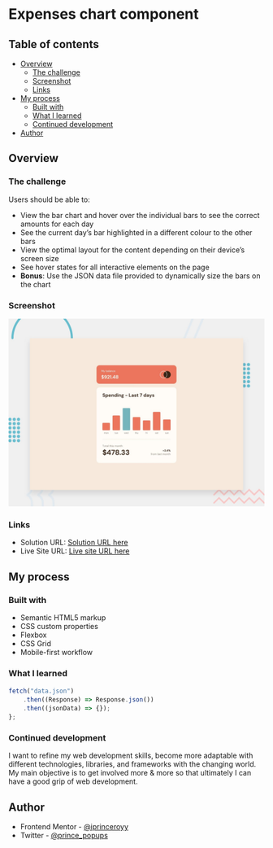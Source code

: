 # Expenses chart component

## Table of contents

-   [Overview](#overview)
    -   [The challenge](#the-challenge)
    -   [Screenshot](#screenshot)
    -   [Links](#links)
-   [My process](#my-process)
    -   [Built with](#built-with)
    -   [What I learned](#what-i-learned)
    -   [Continued development](#continued-development)
-   [Author](#author)

## Overview

### The challenge

Users should be able to:

-   View the bar chart and hover over the individual bars to see the correct amounts for each day
-   See the current day’s bar highlighted in a different colour to the other bars
-   View the optimal layout for the content depending on their device’s screen size
-   See hover states for all interactive elements on the page
-   **Bonus**: Use the JSON data file provided to dynamically size the bars on the chart

### Screenshot

![](./assets/design/desktop-preview.jpg)

### Links

-   Solution URL: [Solution URL here](https://github.com/iprinceroyy/expenses-chart-component)
-   Live Site URL: [Live site URL here](https://expense-chart-prince.netlify.app/)

## My process

### Built with

-   Semantic HTML5 markup
-   CSS custom properties
-   Flexbox
-   CSS Grid
-   Mobile-first workflow

### What I learned

```js
fetch("data.json")
    .then((Response) => Response.json())
    .then((jsonData) => {});
};
```

### Continued development

I want to refine my web development skills, become more adaptable with different technologies, libraries, and frameworks with the changing world. My main objective is to get involved more & more so that ultimately I can have a good grip of web development.

## Author

-   Frontend Mentor - [@iprinceroyy](https://www.frontendmentor.io/profile/iprinceroyy)
-   Twitter - [@prince_popups](https://www.twitter.com/prince_popups)
